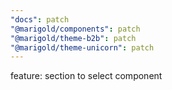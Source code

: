 ```yaml
---
"docs": patch
"@marigold/components": patch
"@marigold/theme-b2b": patch
"@marigold/theme-unicorn": patch
---
```


feature: section to select component
